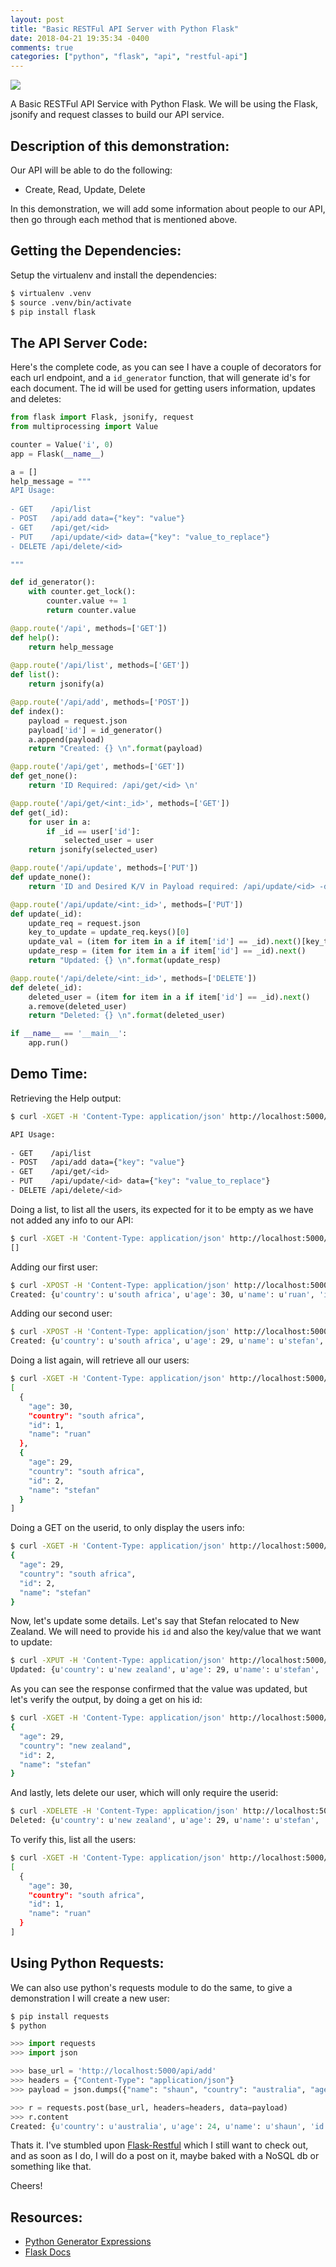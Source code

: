 ```yaml
---
layout: post
title: "Basic RESTFul API Server with Python Flask"
date: 2018-04-21 19:35:34 -0400
comments: true
categories: ["python", "flask", "api", "restful-api"] 
---
```


![](http://obj-cache.cloud.ruanbekker.com/flask.png)

A Basic RESTFul API Service with Python Flask. We will be using the Flask, jsonify and request classes to build our API service.

## Description of this demonstration:

Our API will be able to do the following:

- Create, Read, Update, Delete

In this demonstration, we will add some information about people to our API, then go through each method that is mentioned above.

## Getting the Dependencies:

Setup the virtualenv and install the dependencies:

```bash
$ virtualenv .venv
$ source .venv/bin/activate
$ pip install flask
```

## The API Server Code:

Here's the complete code, as you can see I have a couple of decorators for each url endpoint, and a `id_generator` function, that will generate id's for each document. The id will be used for getting users information, updates and deletes:

```python
from flask import Flask, jsonify, request
from multiprocessing import Value

counter = Value('i', 0)
app = Flask(__name__)

a = []
help_message = """
API Usage:
 
- GET    /api/list
- POST   /api/add data={"key": "value"}
- GET    /api/get/<id>
- PUT    /api/update/<id> data={"key": "value_to_replace"}
- DELETE /api/delete/<id> 

"""

def id_generator():
    with counter.get_lock():
        counter.value += 1
        return counter.value

@app.route('/api', methods=['GET'])
def help():
    return help_message
    
@app.route('/api/list', methods=['GET'])
def list():
    return jsonify(a)

@app.route('/api/add', methods=['POST'])
def index():
    payload = request.json 
    payload['id'] = id_generator()
    a.append(payload)
    return "Created: {} \n".format(payload)

@app.route('/api/get', methods=['GET'])
def get_none():
    return 'ID Required: /api/get/<id> \n'

@app.route('/api/get/<int:_id>', methods=['GET'])
def get(_id):
    for user in a:
        if _id == user['id']:
            selected_user = user
    return jsonify(selected_user)

@app.route('/api/update', methods=['PUT'])
def update_none():
    return 'ID and Desired K/V in Payload required: /api/update/<id> -d \'{"name": "john"}\' \n'

@app.route('/api/update/<int:_id>', methods=['PUT'])
def update(_id):
    update_req = request.json
    key_to_update = update_req.keys()[0]
    update_val = (item for item in a if item['id'] == _id).next()[key_to_update] = update_req.values()[0]
    update_resp = (item for item in a if item['id'] == _id).next()
    return "Updated: {} \n".format(update_resp)

@app.route('/api/delete/<int:_id>', methods=['DELETE'])
def delete(_id):
    deleted_user = (item for item in a if item['id'] == _id).next()
    a.remove(deleted_user)
    return "Deleted: {} \n".format(deleted_user)

if __name__ == '__main__':
    app.run()
```

## Demo Time:

Retrieving the Help output:

```bash
$ curl -XGET -H 'Content-Type: application/json' http://localhost:5000/api

API Usage:
 
- GET    /api/list
- POST   /api/add data={"key": "value"}
- GET    /api/get/<id>
- PUT    /api/update/<id> data={"key": "value_to_replace"}
- DELETE /api/delete/<id> 
```

Doing a list, to list all the users, its expected for it to be empty as we have not added any info to our API:

```bash
$ curl -XGET -H 'Content-Type: application/json' http://localhost:5000/api/list
[]
```

Adding our first user:

```bash
$ curl -XPOST -H 'Content-Type: application/json' http://localhost:5000/api/add -d '{"name": "ruan", "country": "south africa", "age": 30}'
Created: {u'country': u'south africa', u'age': 30, u'name': u'ruan', 'id': 1} 
```

Adding our second user:

```bash
$ curl -XPOST -H 'Content-Type: application/json' http://localhost:5000/api/add -d '{"name": "stefan", "country": "south africa", "age": 29}'
Created: {u'country': u'south africa', u'age': 29, u'name': u'stefan', 'id': 2}
```

Doing a list again, will retrieve all our users:

```bash
$ curl -XGET -H 'Content-Type: application/json' http://localhost:5000/api/list
[
  {
    "age": 30, 
    "country": "south africa", 
    "id": 1, 
    "name": "ruan"
  }, 
  {
    "age": 29, 
    "country": "south africa", 
    "id": 2, 
    "name": "stefan"
  }
]
```

Doing a GET on the userid, to only display the users info:

```bash
$ curl -XGET -H 'Content-Type: application/json' http://localhost:5000/api/get/2
{
  "age": 29, 
  "country": "south africa", 
  "id": 2, 
  "name": "stefan"
}
```

Now, let's update some details. Let's say that Stefan relocated to New Zealand. We will need to provide his `id` and also the key/value that we want to update:

```bash
$ curl -XPUT -H 'Content-Type: application/json' http://localhost:5000/api/update/2 -d '{"country": "new zealand"}'
Updated: {u'country': u'new zealand', u'age': 29, u'name': u'stefan', 'id': 2} 
```

As you can see the response confirmed that the value was updated, but let's verify the output, by doing a get on his id:

```bash
$ curl -XGET -H 'Content-Type: application/json' http://localhost:5000/api/get/2
{
  "age": 29, 
  "country": "new zealand", 
  "id": 2, 
  "name": "stefan"
}
```

And lastly, lets delete our user, which will only require the userid:

```bash
$ curl -XDELETE -H 'Content-Type: application/json' http://localhost:5000/api/delete/2
Deleted: {u'country': u'new zealand', u'age': 29, u'name': u'stefan', 'id': 2} 
```

To verify this, list all the users:

```bash
$ curl -XGET -H 'Content-Type: application/json' http://localhost:5000/api/list
[
  {
    "age": 30, 
    "country": "south africa", 
    "id": 1, 
    "name": "ruan"
  }
]
```

## Using Python Requests:

We can also use python's requests module to do the same, to give a demonstration I will create a new user:

```bash
$ pip install requests
$ python
```
```python
>>> import requests
>>> import json

>>> base_url = 'http://localhost:5000/api/add'
>>> headers = {"Content-Type": "application/json"}
>>> payload = json.dumps({"name": "shaun", "country": "australia", "age": 24})

>>> r = requests.post(base_url, headers=headers, data=payload)
>>> r.content
Created: {u'country': u'australia', u'age': 24, u'name': u'shaun', 'id': 4}
```

Thats it. I've stumbled upon [Flask-Restful](https://flask-restful.readthedocs.io/en/latest/) which I still want to check out, and as soon as I do, I will do a post on it, maybe baked with a NoSQL db or something like that.

Cheers!

## Resources:

- [Python Generator Expressions](https://stackoverflow.com/a/8653568)
- [Flask Docs](http://flask.pocoo.org/docs/0.12/api/#flask.Request)
